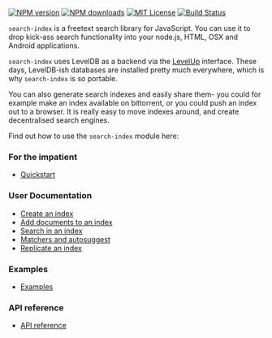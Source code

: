 [![NPM version][npm-version-image]][npm-url] [![NPM downloads][npm-downloads-image]][npm-url] [![MIT License][license-image]][license-url] [![Build Status][travis-image]][travis-url]



`search-index` is a freetext search library for JavaScript. You can use it to drop kick-ass search functionality into your node.js, HTML, OSX and Android applications.

`search-index` uses LevelDB as a backend via the [LevelUp](https://github.com/Level/levelup) interface. These days, LevelDB-ish databases are installed pretty much everywhere, which is why `search-index` is so portable.

You can also generate search indexes and easily share them- you could for example make an index available on bittorrent, or you could push an index out to a browser. It is really easy to move indexes around, and create decentralised search engines.

Find out how to use the `search-index` module here:

### For the impatient
 * [Quickstart](./doc/quickstart.md)

### User Documentation
 * [Create an index](./doc/create.md)
 * [Add documents to an index](./doc/add.md)
 * [Search in an index](./doc/search.md)
 * [Matchers and autosuggest](./doc/autosuggest.md)
 * [Replicate an index](./doc/replicate.md)

### Examples
 * [Examples](doc/examples)

### API reference

 * [API reference](https://cdn.rawgit.com/fergiemcdowall/search-index/better_docs/doc/api/module-search-index.html)

[license-image]: http://img.shields.io/badge/license-MIT-blue.svg?style=flat
[license-url]: LICENSE

[npm-url]: https://npmjs.org/package/search-index
[npm-version-image]: http://img.shields.io/npm/v/search-index.svg?style=flat
[npm-downloads-image]: http://img.shields.io/npm/dm/search-index.svg?style=flat

[travis-url]: http://travis-ci.org/fergiemcdowall/search-index
[travis-image]: http://img.shields.io/travis/fergiemcdowall/search-index.svg?style=flat

